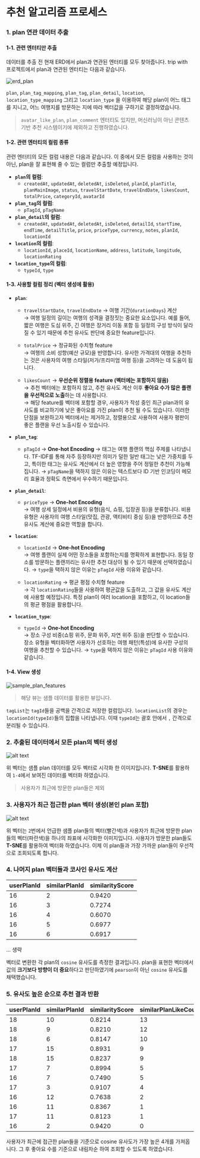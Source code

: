 # 추천 알고리즘 프로세스

### 1. plan 연관 데이터 추출

#### 1-1. 관련 엔터티만 추출

데이터를 추출 전 현재 ERD에서 plan과 연관된 엔터티를 모두 찾아줍니다. trip with 프로젝트에서 plan과 연관된 엔터티는 다음과 같습니다.

![erd_plan](imgs/erd_plan.png)

`plan`, `plan_tag_mapping`, `plan_tag`, `plan_detail`, `location`, `location_type_mapping` 그리고 `location_type` 을 이용하여 해당 plan이 어느 태그를 지니고, 어느 여행지를 방문하는 지에 따라 벡터값을 구하기로 결정하였습니다.

> `avatar_like_plan`, `plan_comment` 엔터티도 있지만, 머신러닝이 아닌 콘텐츠 기반 추천 시스템이기에 제외하고 진행하였습니다.

#### 1-2. 관련 엔터티의 컬럼 종류

관련 엔터티의 모든 컬럼 내용은 다음과 같습니다. 이 중에서 모든 컬럼을 사용하는 것이 아닌, plan을 잘 표현해 줄 수 있는 컬럼만 추출할 예정입니다.

-   **`plan`의 컬럼**:
    -   `createdAt`, `updatedAt`, `deletedAt`, `isDeleted`, `planId`, `planTitle`, `planMainImage`, `status`, `travelStartDate`, `travelEndDate`, `likesCount`, `totalPrice`, `categoryId`, `avatarId`
-   **`plan_tag`의 컬럼**:
    -   `pTagId`, `pTagName`
-   **`plan_detail`의 컬럼**:
    -   `createdAt`, `updatedAt`, `deletedAt`, `isDeleted`, `detailId`, `startTime`, `endTime`, `detailTitle`, `price`, `priceType`, `currency`, `notes`, `planId`, `locationId`
-   **`location`의 컬럼**:
    -   `locationId`, `placeId`, `locationName`, `address`, `latitude`, `longitude`, `locationRating`
-   **`location_type`의 컬럼**:
    -   `typeId`, `type`

#### 1-3. 사용할 컬럼 정리 (벡터 생성에 활용)

-   **`plan`**:

    -   `travelStartDate`, `travelEndDate` → 여행 기간(`durationDays`) 계산  
        → 여행 일정의 길이는 여행의 성격을 결정짓는 중요한 요소입니다. 예를 들어, 짧은 여행은 도심 위주, 긴 여행은 장거리 이동 포함 등 일정의 구성 방식이 달라질 수 있기 때문에 추천 유사도 판단에 중요한 feature입니다.

    -   `totalPrice` → 정규화된 수치형 feature  
        → 여행의 소비 성향(예산 규모)을 반영합니다. 유사한 가격대의 여행을 추천하는 것은 사용자의 여행 스타일(저가/프리미엄 여행 등)을 고려하는 데 도움이 됩니다.

    -   `likesCount` → **우선순위 정렬용 feature (벡터에는 포함하지 않음)**  
        → 추천 벡터에는 포함하지 않고, 추천 유사도 계산 이후 **좋아요 수가 많은 플랜을 우선적으로 노출**하는 데 사용합니다.  
        → 해당 feature를 벡터에 포함할 경우, 사용자가 작성 중인 최근 plan과의 유사도를 비교하기에 낮은 좋아요를 가진 plan이 추천 될 수도 있습니다. 이러한 단점을 보완하고자 벡터에서는 제거하고, 정렬용으로 사용하여 사용자 평판이 좋은 플랜을 우선 노출시킬 수 있습니다.

-   **`plan_tag`**:

    -   `pTagId` → **One-hot Encoding**
        → 태그는 여행 플랜의 핵심 주제를 나타냅니다. TF-IDF를 통해 자주 등장하지만 의미가 덜한 일반 태그는 낮은 가중치를 두고, 특이한 태그는 유사도 계산에서 더 높은 영향을 주어 정밀한 추천이 가능해집니다.
        → `pTagName`을 택하지 않은 이유는 텍스트보다 ID 기반 인코딩이 메모리 효율과 정확도 측면에서 우수하기 때문입니다.

-   **`plan_detail`**:

    -   `priceType` → **One-hot Encoding**  
        → 여행 상세 일정에서 비용의 유형(음식, 쇼핑, 입장권 등)을 분류합니다. 비용 유형은 사용자의 여행 스타일(맛집, 관광, 액티비티 중심 등)을 반영하므로 추천 유사도 계산에 중요한 역할을 합니다.

-   **`location`**:

    -   `locationId` → **One-hot Encoding**  
        → 여행 플랜이 실제 어떤 장소들을 포함하는지를 명확하게 표현합니다. 동일 장소를 방문하는 플랜끼리는 유사한 추천 대상이 될 수 있기 때문에 선택하였습니다.
        → `type`을 택하지 않은 이유는 `pTagId` 사용 이유와 같습니다.

    -   `locationRating` → 평균 평점 수치형 feature  
        → 각 `locationRating`들을 사용하여 평균값을 도출하고, 그 값을 유사도 계산에 사용할 예정입니다. 특정 plan이 여러 location을 포함하고, 이 location들의 평균 평점을 활용합니다.

-   **`location_type`**:

    -   `typeId` → **One-hot Encoding**  
        → 장소 구성 비중(쇼핑 위주, 문화 위주, 자연 위주 등)을 판단할 수 있습니다. 장소 유형을 벡터화하면 사용자가 선호하는 여행 패턴(특성)에 유사한 구성의 여행을 추천할 수 있습니다.
        → `type`을 택하지 않은 이유는 `pTagId` 사용 이유와 같습니다.

#### 1-4. View 생성

![sample_plan_features](imgs/sample_plan_features.png)

> 해당 뷰는 샘플 데이터를 활용한 뷰입니다.

`tagList`는 `tagId`들을 공백을 간격으로 저장한 컬럼입니다. `locationList`의 경우는 `locationId(typeId)`들의 집합을 나타냅니다. 이때 `typeId`는 괄호 안에서 `,` 간격으로 분리될 수 있습니다.

### 2. 추출된 데이터에서 모든 plan의 벡터 생성

![alt text](imgs/plan_vectors1.png)

위 벡터는 샘플 plan 데이터를 모두 벡터로 시각화 한 이미지입니다. **T-SNE**를 활용하여 `1-4`에서 보여진 데이터를 벡터화 하였습니다.

> 사용자가 최근에 방문한 plan들은 제외

### 3. 사용자가 최근 접근한 plan 벡터 생성(본인 plan 포함)

![alt text](imgs/plan_vectors2.png)

위 벡터는 `2`번에서 언급한 샘플 plan들의 벡터(빨간색)과 사용자가 최근에 방문한 plan들의 벡터(파란색)을 하나의 좌표에 시각화한 이미지입니다. 사용자가 방문한 plan들도 **T-SNE**를 활용하여 벡터화 하였습니다. 이제 이 plan들과 가장 가까운 plan들이 우선적으로 조회되도록 합니다.

### 4. 나머지 plan 벡터들과 코사인 유사도 계산

| userPlanId | similarPlanId | similarityScore |
| ---------- | ------------- | --------------- |
| 16         | 2             | 0.9420          |
| 16         | 3             | 0.7274          |
| 16         | 4             | 0.6070          |
| 16         | 5             | 0.6977          |
| 16         | 6             | 0.6917          |

... 생략

벡터로 변환한 각 plan의 `cosine` 유사도를 측정한 결과입니다. plan을 표현한 벡터에서 값의 **크기보다 방향이 더 중요**하다고 판단하였기에 `pearson`이 아닌 `cosine` 유사도를 채택했습니다.

### 5. 유사도 높은 순으로 추천 결과 반환

| userPlanId | similarPlanId | similarityScore | similarPlanLikeCount |
| ---------- | ------------- | --------------- | -------------------- |
| 18         | 10            | 0.8214          | 13                   |
| 18         | 9             | 0.8210          | 12                   |
| 18         | 6             | 0.8147          | 10                   |
| 17         | 15            | 0.8931          | 9                    |
| 18         | 15            | 0.8237          | 9                    |
| 17         | 7             | 0.8994          | 5                    |
| 16         | 7             | 0.7490          | 5                    |
| 17         | 3             | 0.9107          | 4                    |
| 16         | 12            | 0.7638          | 2                    |
| 16         | 11            | 0.8367          | 1                    |
| 17         | 11            | 0.8123          | 1                    |
| 16         | 2             | 0.9420          | 0                    |

사용자가 최근에 접근한 plan들을 기준으로 cosine 유사도가 가장 높은 4개를 가져옵니다. 그 후 좋아요 수를 기준으로 내림차순 하여 조회할 수 있도록 하였습니다.
